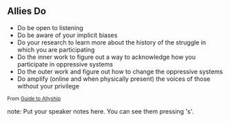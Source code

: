 ##  Allies Do

* Do be open to listening <!-- .element: class="fragment" -->
* Do be aware of your implicit biases <!-- .element: class="fragment" -->
* Do your research to learn more about the history of the struggle in
  which you are participating <!-- .element: class="fragment" -->
* Do the inner work to figure out a way to acknowledge how you
  participate in oppressive systems <!-- .element: class="fragment" -->
* Do the outer work and figure out how to change the oppressive
  systems <!-- .element: class="fragment" -->
* Do amplify (online and when physically present) the voices of those
  without your privilege <!-- .element: class="fragment" -->

<small>From [Guide to Allyship](http://www.guidetoallyship.com/)</small>

note:
    Put your speaker notes here.
    You can see them pressing 's'.
